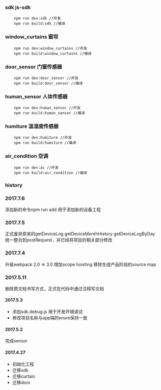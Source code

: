 ### sdk js-sdk
```
    npm run dev:sdk //开发
    npm run build:sdk //编译
```
### window_curtains 窗帘
```
    npm run dev:window_curtains //开发
    npm run build:window_curtains //编译
```

### door_sensor 门窗传感器
```
    npm run dev:door_sensor //开发
    npm run build:door_sensor //编译
```


### human_sensor 人体传感器
```
    npm run dev:human_sensor //开发
    npm run build:human_sensor //编译
```

### humiture 温湿度传感器
```
    npm run dev:humiture //开发
    npm run build:humiture //编译
```

### air_condition 空调
```
    npm run dev:ac //开发
    npm run build:air_condition //编译
```

### history
### 2017.7.6
添加新的命令npm run add <appName> 用于添加新的设备工程

### 2017.7.5
正式废弃原来的getDeviceLog getDeviceMonthHistory getDeviceLogByDay
统一整合到postRequest，并已经将项目的相关部分修改

### 2017.7.4
升级webpack 2.0 => 3.0
增加scope hoisting
移除生成产品阶段的source map

### 2017.5.11
删除原文档书写方式，正式在代码中通过注释写文档


#### 2017.5.3
- 添加sdk.debug.js 用于开发环境调试
- 修改项目名称与app端的enum保持一致

#### 2017.5.2
完成sensor

#### 2017.4.27
- 初始化工程
- 迁移sdk
- 迁移curtain
- 迁移door
